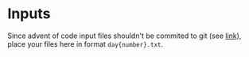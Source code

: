 # Inputs

Since advent of code input files shouldn't be commited to git (see [link](https://mobile.twitter.com/ericwastl/status/1465805354214830081)), place your files here in format `day{number}.txt`.